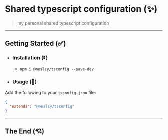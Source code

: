 # Shared typescript configuration  (✨)

> my personal shared typescript configuration

---

## Getting Started (✅)

- ### Installation (⏬)
  - `npm i @meslzy/tsconfig --save-dev`


- ### Usage  (🌠)

Add the following to your `tsconfig.json` file:

```json
{
  "extends": "@meslzy/tsconfig"
}
```

---

## The End (💘)